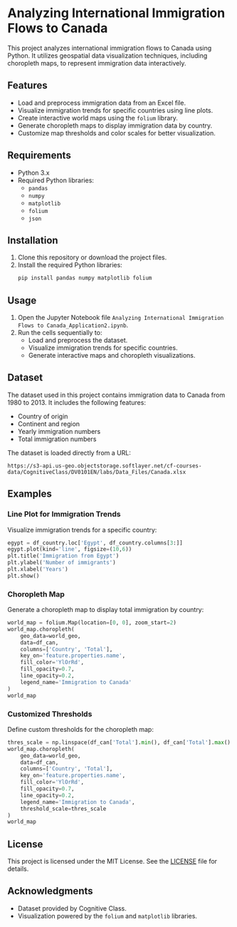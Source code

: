 
# Analyzing International Immigration Flows to Canada

This project analyzes international immigration flows to Canada using Python. It utilizes geospatial data visualization techniques, including choropleth maps, to represent immigration data interactively.

## Features

- Load and preprocess immigration data from an Excel file.
- Visualize immigration trends for specific countries using line plots.
- Create interactive world maps using the `folium` library.
- Generate choropleth maps to display immigration data by country.
- Customize map thresholds and color scales for better visualization.

## Requirements

- Python 3.x
- Required Python libraries:
  - `pandas`
  - `numpy`
  - `matplotlib`
  - `folium`
  - `json`

## Installation

1. Clone this repository or download the project files.
2. Install the required Python libraries:
   ```bash
   pip install pandas numpy matplotlib folium
   ```

## Usage

1. Open the Jupyter Notebook file `Analyzing International Immigration Flows to Canada_Application2.ipynb`.
2. Run the cells sequentially to:
   - Load and preprocess the dataset.
   - Visualize immigration trends for specific countries.
   - Generate interactive maps and choropleth visualizations.

## Dataset

The dataset used in this project contains immigration data to Canada from 1980 to 2013. It includes the following features:
- Country of origin
- Continent and region
- Yearly immigration numbers
- Total immigration numbers

The dataset is loaded directly from a URL:
```
https://s3-api.us-geo.objectstorage.softlayer.net/cf-courses-data/CognitiveClass/DV0101EN/labs/Data_Files/Canada.xlsx
```

## Examples

### Line Plot for Immigration Trends
Visualize immigration trends for a specific country:
```python
egypt = df_country.loc['Egypt', df_country.columns[3:]]
egypt.plot(kind='line', figsize=(10,6))
plt.title('Immigration from Egypt')
plt.ylabel('Number of immigrants')
plt.xlabel('Years')
plt.show()
```

### Choropleth Map
Generate a choropleth map to display total immigration by country:
```python
world_map = folium.Map(location=[0, 0], zoom_start=2)
world_map.choropleth(
    geo_data=world_geo,
    data=df_can,
    columns=['Country', 'Total'],
    key_on='feature.properties.name',
    fill_color='YlOrRd', 
    fill_opacity=0.7, 
    line_opacity=0.2,
    legend_name='Immigration to Canada'
)
world_map
```

### Customized Thresholds
Define custom thresholds for the choropleth map:
```python
thres_scale = np.linspace(df_can['Total'].min(), df_can['Total'].max() + 1, 6, dtype=int).tolist()
world_map.choropleth(
    geo_data=world_geo,
    data=df_can,
    columns=['Country', 'Total'],
    key_on='feature.properties.name',
    fill_color='YlOrRd', 
    fill_opacity=0.7, 
    line_opacity=0.2,
    legend_name='Immigration to Canada',
    threshold_scale=thres_scale
)
world_map
```

## License

This project is licensed under the MIT License. See the [LICENSE](LICENSE) file for details.

## Acknowledgments

- Dataset provided by Cognitive Class.
- Visualization powered by the `folium` and `matplotlib` libraries.
```


